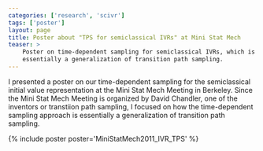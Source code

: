 ```yaml
---
categories: ['research', 'scivr']
tags: ['poster']
layout: page
title: Poster about "TPS for semiclassical IVRs" at Mini Stat Mech
teaser: >
    Poster on time-dependent sampling for semiclassical IVRs, which is
    essentially a generalization of transition path sampling.
---
```


I presented a poster on our time-dependent sampling for the semiclassical
initial value representation at the Mini Stat Mech Meeting in Berkeley.
Since the Mini Stat Mech Meeting is organized by David Chandler, one of the
inventors or transtiion path sampling, I focused on how the time-dependent
sampling approach is essentially a generalization of transition path
sampling.

{% include poster poster='MiniStatMech2011_IVR_TPS' %}
